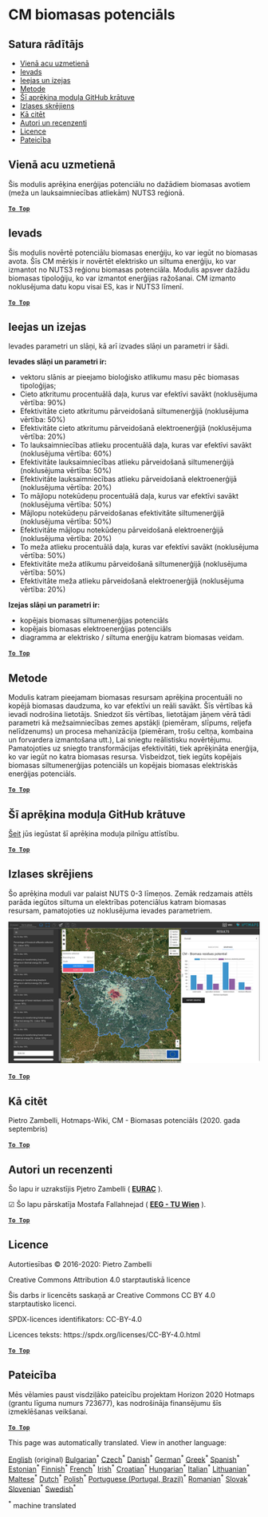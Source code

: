<h1><a class="anchor" id="cm-biomass-potential" href="#cm-biomass-potential"><i class="fa fa-link"></i></a>CM biomasas potenciāls</h1><h2><a class="anchor" id="table-of-contents" href="#table-of-contents"><i class="fa fa-link"></i></a> Satura rādītājs</h2><ul><li> <a href="#in-a-glance">Vienā acu uzmetienā</a></li><li> <a href="#introduction">Ievads</a></li><li> <a href="#inputs-and-outputs">Ieejas un izejas</a></li><li> <a href="#method">Metode</a></li><li> <a href="#github-repository-of-this-calculation-module">Šī aprēķina moduļa GitHub krātuve</a></li><li> <a href="#sample-run">Izlases skrējiens</a></li><li> <a href="#how-to-cite">Kā citēt</a></li><li> <a href="#authors-and-reviewers">Autori un recenzenti</a></li><li> <a href="#license">Licence</a></li><li> <a href="#acknowledgement">Pateicība</a></li></ul><h2><a class="anchor" id="in-a-glance" href="#in-a-glance"><i class="fa fa-link"></i></a> Vienā acu uzmetienā</h2><p> Šis modulis aprēķina enerģijas potenciālu no dažādiem biomasas avotiem (meža un lauksaimniecības atliekām) NUTS3 reģionā.</p><p> <a href="#table-of-contents"><strong><code>To Top</code></strong></a></p><h2><a class="anchor" id="introduction" href="#introduction"><i class="fa fa-link"></i></a> Ievads</h2><p> Šis modulis novērtē potenciālu biomasas enerģiju, ko var iegūt no biomasas avota. Šīs CM mērķis ir novērtēt elektrisko un siltuma enerģiju, ko var izmantot no NUTS3 reģionu biomasas potenciāla. Modulis apsver dažādu biomasas tipoloģiju, ko var izmantot enerģijas ražošanai. CM izmanto noklusējuma datu kopu visai ES, kas ir NUTS3 līmenī.</p><p> <a href="#table-of-contents"><strong><code>To Top</code></strong></a></p><h2><a class="anchor" id="inputs-and-outputs" href="#inputs-and-outputs"><i class="fa fa-link"></i></a> Ieejas un izejas</h2><p> Ievades parametri un slāņi, kā arī izvades slāņi un parametri ir šādi.</p><p> <strong>Ievades slāņi un parametri ir:</strong></p><ul><li> vektoru slānis ar pieejamo bioloģisko atlikumu masu pēc biomasas tipoloģijas;</li><li> Cieto atkritumu procentuālā daļa, kurus var efektīvi savākt (noklusējuma vērtība: 90%)</li><li> Efektivitāte cieto atkritumu pārveidošanā siltumenerģijā (noklusējuma vērtība: 50%)</li><li> Efektivitāte cieto atkritumu pārveidošanā elektroenerģijā (noklusējuma vērtība: 20%)</li><li> To lauksaimniecības atlieku procentuālā daļa, kuras var efektīvi savākt (noklusējuma vērtība: 60%)</li><li> Efektivitāte lauksaimniecības atlieku pārveidošanā siltumenerģijā (noklusējuma vērtība: 50%)</li><li> Efektivitāte lauksaimniecības atlieku pārveidošanā elektroenerģijā (noklusējuma vērtība: 20%)</li><li> To mājlopu notekūdeņu procentuālā daļa, kurus var efektīvi savākt (noklusējuma vērtība: 50%)</li><li> Mājlopu notekūdeņu pārveidošanas efektivitāte siltumenerģijā (noklusējuma vērtība: 50%)</li><li> Efektivitāte mājlopu notekūdeņu pārveidošanā elektroenerģijā (noklusējuma vērtība: 20%)</li><li> To meža atlieku procentuālā daļa, kuras var efektīvi savākt (noklusējuma vērtība: 50%)</li><li> Efektivitāte meža atlikumu pārveidošanā siltumenerģijā (noklusējuma vērtība: 50%)</li><li> Efektivitāte meža atlieku pārveidošanā elektroenerģijā (noklusējuma vērtība: 20%)</li></ul><p> <strong>Izejas slāņi un parametri ir:</strong></p><ul><li> kopējais biomasas siltumenerģijas potenciāls</li><li> kopējais biomasas elektroenerģijas potenciāls</li><li> diagramma ar elektrisko / siltuma enerģiju katram biomasas veidam.</li></ul><p> <a href="#table-of-contents"><strong><code>To Top</code></strong></a></p><h2><a class="anchor" id="method" href="#method"><i class="fa fa-link"></i></a> Metode</h2><p> Modulis katram pieejamam biomasas resursam aprēķina procentuāli no kopējā biomasas daudzuma, ko var efektīvi un reāli savākt. Šīs vērtības kā ievadi nodrošina lietotājs. Sniedzot šīs vērtības, lietotājam jāņem vērā tādi parametri kā mežsaimniecības zemes apstākļi (piemēram, slīpums, reljefa nelīdzenums) un procesa mehanizācija (piemēram, trošu celtņa, kombaina un forvardera izmantošana utt.), Lai sniegtu reālistisku novērtējumu. Pamatojoties uz sniegto transformācijas efektivitāti, tiek aprēķināta enerģija, ko var iegūt no katra biomasas resursa. Visbeidzot, tiek iegūts kopējais biomasas siltumenerģijas potenciāls un kopējais biomasas elektriskās enerģijas potenciāls.</p><p> <a href="#table-of-contents"><strong><code>To Top</code></strong></a></p><h2><a class="anchor" id="github-repository-of-this-calculation-module" href="#github-repository-of-this-calculation-module"><i class="fa fa-link"></i></a> Šī aprēķina moduļa GitHub krātuve</h2><p> <a href="https://github.com/HotMaps/biomass_potential">Šeit</a> jūs iegūstat šī aprēķina moduļa pilnīgu attīstību.</p><p> <a href="#table-of-contents"><strong><code>To Top</code></strong></a></p><h2><a class="anchor" id="sample-run" href="#sample-run"><i class="fa fa-link"></i></a> Izlases skrējiens</h2><p> Šo aprēķina moduli var palaist NUTS 0-3 līmeņos. Zemāk redzamais attēls parāda iegūtos siltuma un elektrības potenciālus katram biomasas resursam, pamatojoties uz noklusējuma ievades parametriem.</p><img src="/en/CM-Biomass-potential/cm_biomass_potential.png"/><p> <a href="#table-of-contents"><strong><code>To Top</code></strong></a></p><h2><a class="anchor" id="how-to-cite" href="#how-to-cite"><i class="fa fa-link"></i></a> Kā citēt</h2><p> Pietro Zambelli, Hotmaps-Wiki, CM - Biomasas potenciāls (2020. gada septembris)</p><p> <a href="#table-of-contents"><strong><code>To Top</code></strong></a></p><h2><a class="anchor" id="authors-and-reviewers" href="#authors-and-reviewers"><i class="fa fa-link"></i></a> Autori un recenzenti</h2><p> Šo lapu ir uzrakstījis Pjetro Zambelli ( <strong><a href="http://www.eurac.edu">EURAC</a></strong> ).</p><p> ☑ Šo lapu pārskatīja Mostafa Fallahnejad ( <strong><a href="https://eeg.tuwien.ac.at/">EEG - TU Wien</a></strong> ).</p><p> <a href="#table-of-contents"><strong><code>To Top</code></strong></a></p><h2><a class="anchor" id="license" href="#license"><i class="fa fa-link"></i></a> Licence</h2><p> Autortiesības © 2016-2020: Pietro Zambelli</p><p> Creative Commons Attribution 4.0 starptautiskā licence</p><p> Šis darbs ir licencēts saskaņā ar Creative Commons CC BY 4.0 starptautisko licenci.</p><p> SPDX-licences identifikators: CC-BY-4.0</p><p> Licences teksts: https://spdx.org/licenses/CC-BY-4.0.html</p><p> <a href="#table-of-contents"><strong><code>To Top</code></strong></a></p><h2><a class="anchor" id="acknowledgement" href="#acknowledgement"><i class="fa fa-link"></i></a> Pateicība</h2><p> Mēs vēlamies paust visdziļāko pateicību projektam Horizon 2020 Hotmaps (grantu līguma numurs 723677), kas nodrošināja finansējumu šīs izmeklēšanas veikšanai.</p><p> <a href="#table-of-contents"><strong><code>To Top</code></strong></a></p>
<!--- THIS IS A SUPER UNIQUE IDENTIFIER -->

This page was automatically translated. View in another language:

[English](../en/CM-Biomass-potential) (original) [Bulgarian](../bg/CM-Biomass-potential)<sup>\*</sup> [Czech](../cs/CM-Biomass-potential)<sup>\*</sup> [Danish](../da/CM-Biomass-potential)<sup>\*</sup> [German](../de/CM-Biomass-potential)<sup>\*</sup> [Greek](../el/CM-Biomass-potential)<sup>\*</sup> [Spanish](../es/CM-Biomass-potential)<sup>\*</sup> [Estonian](../et/CM-Biomass-potential)<sup>\*</sup> [Finnish](../fi/CM-Biomass-potential)<sup>\*</sup> [French](../fr/CM-Biomass-potential)<sup>\*</sup> [Irish](../ga/CM-Biomass-potential)<sup>\*</sup> [Croatian](../hr/CM-Biomass-potential)<sup>\*</sup> [Hungarian](../hu/CM-Biomass-potential)<sup>\*</sup> [Italian](../it/CM-Biomass-potential)<sup>\*</sup> [Lithuanian](../lt/CM-Biomass-potential)<sup>\*</sup>  [Maltese](../mt/CM-Biomass-potential)<sup>\*</sup> [Dutch](../nl/CM-Biomass-potential)<sup>\*</sup> [Polish](../pl/CM-Biomass-potential)<sup>\*</sup> [Portuguese (Portugal, Brazil)](../pt/CM-Biomass-potential)<sup>\*</sup> [Romanian](../ro/CM-Biomass-potential)<sup>\*</sup> [Slovak](../sk/CM-Biomass-potential)<sup>\*</sup> [Slovenian](../sl/CM-Biomass-potential)<sup>\*</sup> [Swedish](../sv/CM-Biomass-potential)<sup>\*</sup> 

<sup>\*</sup> machine translated
